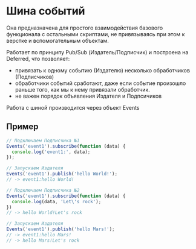 # Шина событий

Она предназначена для простого взаимодействия базового функционала с остальными скриптами, не привязываясь при этом к верстке и вспомогательным объектам.

Работает по принципу Pub/Sub (Издатель/Подписчик) и построена на Deferred, что позволяет:

* привязать к одному событию (Издателю) несколько обработчиков (Подписчиков)
* обработчики событий сработают, даже если событие произошло раньше того, как мы к нему привязали обработчик.
* не важен порядок объявления Издателя и Подпсичиков

Работа с шиной производится через объект Events

## Пример

````javascript
// Подключаем Подписчика №1
Events('event1').subscribe(function (data) {
  console.log('event1:', data);
});

// Запускаем Издателя
Events('event1').publish('hello World!');
// -> event1:hello World!

// Подключаем Подписчика №2
Events('event1').subscribe(function (data) {
  console.log(data, 'Let\'s rock');
})
// -> hello World!Let's rock

// Запускаем Издателя
Events('event1').publish('hello Mars!');
// -> event1:hello Mars!
// -> hello Mars!Let's rock
````